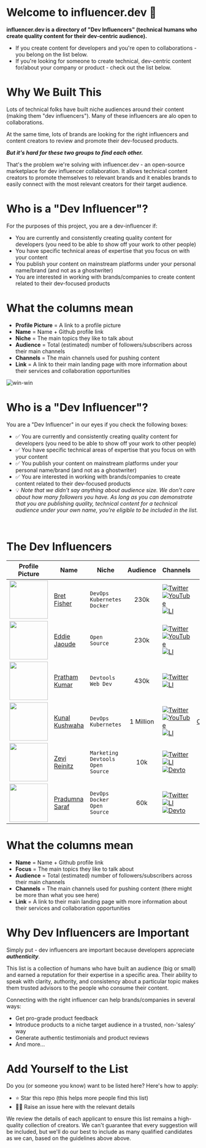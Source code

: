 # Welcome to influencer.dev 👋

**influencer.dev is a directory of "Dev Influencers" (technical humans who create quality content for their dev-centric audience).**
- If you create content for developers and you're open to collaborations - you belong on the list below.
- If you're looking for someone to create technical, dev-centric content for/about your company or product - check out the list below.

# Why We Built This
Lots of technical folks have built niche audiences around their content (making them "dev influencers"). Many of these influencers are alo open to collaborations.

At the same time, lots of brands are looking for the right influencers and content creators to review and promote their dev-focused products.

_**But it's hard for these two groups to find each other.**_

That's the problem we're solving with influencer.dev - an open-source marketplace for dev influencer collaboration. It allows technical content creators to promote themselves to relevant brands and it enables brands to easily connect with the most relevant creators for their target audience.

# **Who is a "Dev Influencer"?**
For the purposes of this project, you are a dev-influencer if:
- You are currently and consistently creating quality content for developers (you need to be able to show off your work to other people)
- You have specific technical areas of expertise that you focus on with your content
- You publish your content on mainstream platforms under your personal name/brand (and not as a ghostwriter)
- You are interested in working with brands/companies to create content related to their dev-focused products

# What the columns mean

- **Profile Picture** = A link to a profile picture
- **Name** = Name + Github profile link
- **Niche** = The main topics they like to talk about
- **Audience** = Total (estimated) number of followers/subscribers across their main channels
- **Channels** = The main channels used for pushing content
- **Link** = A link to their main landing page with more information about their services and collaboration opportunities

![win-win](https://github.com/zevireinitz/influencer.dev/assets/92805730/a938fff0-8a64-4cd7-ae3f-1b593bb348b3)

# **Who is a "Dev Influencer"?**
You are a "Dev Influencer" in our eyes if you check the following boxes:
- ✅ You are currently and consistently creating quality content for developers (you need to be able to show off your work to other people)
- ✅ You have specific technical areas of expertise that you focus on with your content
- ✅ You publish your content on mainstream platforms under your personal name/brand (and not as a ghostwriter)
- ✅ You are interested in working with brands/companies to create content related to their dev-focused products
- 💡 _Note that we didn't say anything about audience size. We don't care about how many followers you have. As long as you can demonstrate that you are publishing quality, technical content for a technical audience under your own name, you're eligible to be included in the list._  
<br>

# The Dev Influencers

| Profile Picture | Name | Niche | Audience | Channels | Link |
|----| --------------- | ---------- | :-------: | ---------- | :-------: |
| <img src="https://github.com/bretfisher.png" width="100" height="100"> | [Bret Fisher](https://github.com/bretfisher) | `DevOps` `Kubernetes` `Docker` | 230k | [![Twitter](https://img.shields.io/twitter/url/https/twitter.com/cloudposse.svg?style=social&label=@bretfisher)](https://twitter.com/bretfisher) <br> [![YouTube](https://img.shields.io/badge/YouTube-FF0000?style=for-the-badge&logo=youtube&logoColor=white)](https://www.youtube.com/@BretFisher) <br> [![LI](https://img.shields.io/badge/LinkedIn-0077B5?style=for-the-badge&logo=linkedin&logoColor=white)](https://www.linkedin.com/in/bretefisher/) | [Portfolio](https://www.bretfisher.com/) |
| <img src="https://github.com/eddiejaoude.png" width="100" height="100"> | [Eddie Jaoude](https://github.com/eddiejaoude) | `Open Source` | 230k | [![Twitter](https://img.shields.io/twitter/url/https/twitter.com/cloudposse.svg?style=social&label=@eddiejaoude)](https://twitter.com/eddiejaoude) <br> [![YouTube](https://img.shields.io/badge/YouTube-FF0000?style=for-the-badge&logo=youtube&logoColor=white)](https://www.youtube.com/eddiejaoude) <br> [![LI](https://img.shields.io/badge/LinkedIn-0077B5?style=for-the-badge&logo=linkedin&logoColor=white)](https://www.linkedin.com/in/eddiejaoude/) | [Portfolio](https://www.eddiejaoude.io/) |
| <img src="https://github.com/prathamkumar14.png" width="100" height="100"> | [Pratham Kumar](https://github.com/prathamkumar14) | `Devtools` `Web Dev` | 430k | [![Twitter](https://img.shields.io/twitter/url/https/twitter.com/cloudposse.svg?style=social&label=@prathkum)](https://twitter.com/prathkum) <br> [![LI](https://img.shields.io/badge/LinkedIn-0077B5?style=for-the-badge&logo=linkedin&logoColor=white)](https://www.linkedin.com/in/prathkum) | [Portfolio](https://www.prathamkumar.com/) |
| <img src="https://github.com/kunal-kushwaha.png" width="100" height="100"> | [Kunal Kushwaha](https://github.com/kunal-kushwaha) | `DevOps` `Kubernetes` | 1 Million | [![Twitter](https://img.shields.io/twitter/url/https/twitter.com/cloudposse.svg?style=social&label=@kunalstwt)](https://twitter.com/kunalstwt) <br> [![YouTube](https://img.shields.io/badge/YouTube-FF0000?style=for-the-badge&logo=youtube&logoColor=white)](https://www.youtube.com/c/kunalkushwaha) <br> [![LI](https://img.shields.io/badge/LinkedIn-0077B5?style=for-the-badge&logo=linkedin&logoColor=white)](https://www.linkedin.com/in/kunal-kushwaha) | [Community](https://wemakedevs.org/) |
| <img src="https://github.com/zevireinitz.png" width="100" height="100"> | [Zevi Reinitz](https://github.com/zevireinitz) | `Marketing` `Devtools` `Open Source` | 10k | [![Twitter](https://img.shields.io/twitter/url/https/twitter.com/cloudposse.svg?style=social&label=@zevireinitz)](https://twitter.com/zevireinitz) <br> [![LI](https://img.shields.io/badge/LinkedIn-0077B5?style=for-the-badge&logo=linkedin&logoColor=white)](https://www.linkedin.com/in/zevi/) <br> [![Devto](https://img.shields.io/badge/dev.to-0A0A0A?style=for-the-badge&logo=devdotto)](https://dev.to/zevir) | [Portfolio](https://zevi.super.site/) |
| <img src="https://github.com/Pradumnasaraf.png" width="100" height="100"> | [Pradumna Saraf](https://github.com/Pradumnasaraf) | `DevOps` `Docker` `Open Source` | 60k | [![Twitter](https://img.shields.io/twitter/url/https/twitter.com/cloudposse.svg?style=social&label=@pradumna_saraf)](https://twitter.com/pradumna_saraf) <br> [![LI](https://img.shields.io/badge/LinkedIn-0077B5?style=for-the-badge&logo=linkedin&logoColor=white)](https://www.linkedin.com/in/pradumnasaraf/) <br> [![Devto](https://img.shields.io/badge/dev.to-0A0A0A?style=for-the-badge&logo=devdotto)](https://dev.to/pradumnasaraf) | [Portfolio](https://pradumnasaraf.dev/) |

# What the columns mean

- **Name** = Name + Github profile link
- **Focus** = The main topics they like to talk about
- **Audience** = Total (estimated) number of followers/subscribers across their main channels
- **Channels** = The main channels used for pushing content (there might be more than what you see here)
- **Link** = A link to their main landing page with more information about their services and collaboration opportunities

# Why Dev Influencers are Important
Simply put - dev influencers are important because developers appreciate _**authenticity**_. 

This list is a collection of humans who have built an audience (big or small) and earned a reputation for their expertise in a specific area. Their ability to speak with clarity, authority, and consistency about a particular topic makes them trusted advisors to the people who consume their content. 

Connecting with the right influencer can help brands/companies in several ways:
- Get pro-grade product feedback 
- Introduce products to a niche target audience in a trusted, non-'salesy' way
- Generate authentic testimonials and product reviews
- And more...

# Add Yourself to the List
Do you (or someone you know) want to be listed here? Here's how to apply:
- ⭐ Star this repo (this helps more people find this list)
- 🙋‍♂️ Raise an issue here with the relevant details

We review the details of each applicant to ensure this list remains a high-quality collection of creators. We can't guarantee that every suggestion will be included, but we'll do our best to include as many qualified candidates as we can, based on the guidelines above above.
